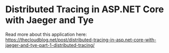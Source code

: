 # Distributed Tracing in ASP.NET Core with Jaeger and Tye

Read more about this application here: https://thecloudblog.net/post/distributed-tracing-in-asp.net-core-with-jaeger-and-tye-part-1-distributed-tracing/